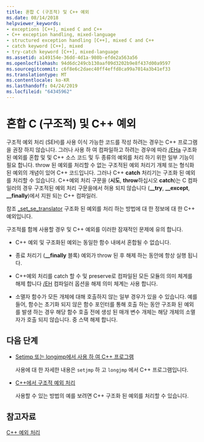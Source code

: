 ```yaml
---
title: 혼합 C (구조적) 및 C++ 예외
ms.date: 08/14/2018
helpviewer_keywords:
- exceptions [C++], mixed C and C++
- C++ exception handling, mixed-language
- structured exception handling [C++], mixed C and C++
- catch keyword [C++], mixed
- try-catch keyword [C++], mixed-language
ms.assetid: a149154e-36dd-4d1a-980b-efde2a563a56
ms.openlocfilehash: 94d6dc249cb130aaf09d3202b9e8f437d00a9597
ms.sourcegitcommit: c6f8e6c2daec40ff4effd8ca99a7014a3b41ef33
ms.translationtype: MT
ms.contentlocale: ko-KR
ms.lasthandoff: 04/24/2019
ms.locfileid: "64345962"
---
```

# <a name="mixing-c-structured-and-c-exceptions"></a>혼합 C (구조적) 및 C++ 예외

구조적 예외 처리 (SEH)를 사용 이식 가능한 코드를 작성 하려는 경우는 C++ 프로그램을 권장 하지 않습니다. 그러나 사용 하 여 컴파일하고 하려는 경우에 따라 [/EHa](../build/reference/eh-exception-handling-model.md) 구조화 된 예외를 혼합 및 및 C++ 소스 코드 및 두 종류의 예외를 처리 하기 위한 일부 기능이 필요 합니다. throw 된 예외를 처리할 수 없는 구조적된 예외 처리기 개체 또는 형식화 된 예외의 개념이 있어 C++ 코드입니다. 그러나 C++ **catch** 처리기는 구조화 된 예외를 처리할 수 있습니다. C++예외 처리 구문을 (**시도**, **throw**하십시오 **catch**)는 C 컴파일러의 경우 구조적된 예외 처리 구문을에서 허용 되지 않습니다 (**__try**, **__except**, **__finally**)에서 지원 되는 C++ 컴파일러.

참조 [_set_se_translator](../c-runtime-library/reference/set-se-translator.md) 구조화 된 예외를 처리 하는 방법에 대 한 정보에 대 한 C++ 예외입니다.

구조적를 함께 사용할 경우 및 C++ 예외를 이러한 잠재적인 문제에 유의 합니다.

- C++ 예외 및 구조화된 예외는 동일한 함수 내에서 혼합될 수 없습니다.

- 종료 처리기 (**__finally** 블록) 예외가 throw 된 후 해제 하는 동안에 항상 실행 됩니다.

- C++예외 처리를 catch 할 수 및 preserve로 컴파일된 모든 모듈의 의미 체계를 해제 합니다 [/EH](../build/reference/eh-exception-handling-model.md) 컴파일러 옵션을 해제 의미 체계는 사용 합니다.

- 소멸자 함수가 모든 개체에 대해 호출하지 않는 일부 경우가 있을 수 있습니다. 예를 들어, 함수는 초기화 되지 않은 함수 포인터를 통해 호출 하는 동안 구조화 된 예외를 발생 하는 경우 해당 함수 호출 전에 생성 된 매개 변수 개체는 해당 개체의 소멸자가 호출 되지 않습니다. 중 스택 해제 합니다.

## <a name="next-steps"></a>다음 단계

- [Setjmp 또는 longjmp에서 사용 하 여 C++ 프로그램](../cpp/using-setjmp-longjmp.md)

  사용에 대 한 자세한 내용은 `setjmp` 하 고 `longjmp` 에서 C++ 프로그램입니다.

- [C++에서 구조적 예외 처리](../cpp/exception-handling-differences.md)

  사용할 수 있는 방법의 예를 보려면 C++ 구조화 된 예외를 처리할 수 있습니다.

## <a name="see-also"></a>참고자료

[C++ 예외 처리](../cpp/cpp-exception-handling.md)
